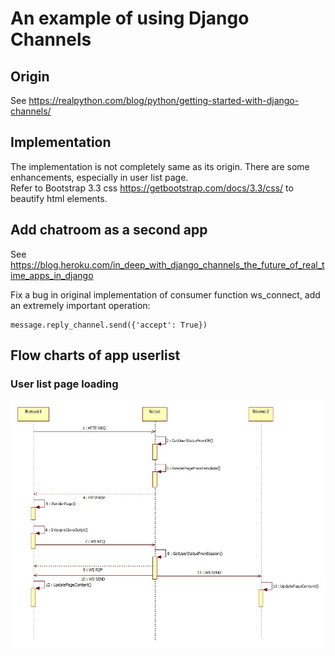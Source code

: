 # An example of using Django Channels

## Origin
See https://realpython.com/blog/python/getting-started-with-django-channels/

## Implementation
The implementation is not completely same as its origin. There are some enhancements, especially in user list page.  
Refer to Bootstrap 3.3 css https://getbootstrap.com/docs/3.3/css/ to beautify html elements.

## Add chatroom as a second app
See https://blog.heroku.com/in_deep_with_django_channels_the_future_of_real_time_apps_in_django

Fix a bug in original implementation of consumer function ws_connect, add an extremely important operation:
```
message.reply_channel.send({'accept': True})
```
## Flow charts of app userlist
### User list page loading
![Alt text](/UserListPageLoading.jpg)

